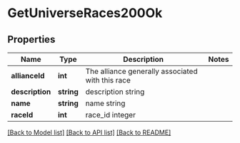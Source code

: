 # GetUniverseRaces200Ok

## Properties
Name | Type | Description | Notes
------------ | ------------- | ------------- | -------------
**allianceId** | **int** | The alliance generally associated with this race | 
**description** | **string** | description string | 
**name** | **string** | name string | 
**raceId** | **int** | race_id integer | 

[[Back to Model list]](../README.md#documentation-for-models) [[Back to API list]](../README.md#documentation-for-api-endpoints) [[Back to README]](../README.md)


